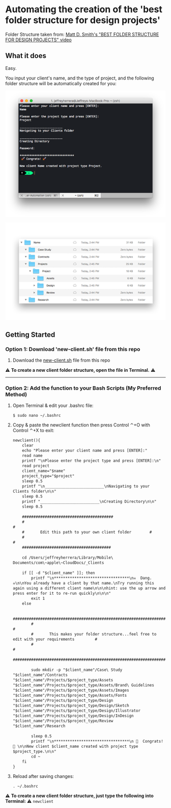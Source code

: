# Automating the creation of the 'best folder structure for design projects'

Folder Structure taken from: [Matt D. Smith's "BEST FOLDER STRUCTURE FOR DESIGN PROJECTS" video](https://www.youtube.com/watch?v=uZ9om-iogQE)

## What it does

Easy.

You input your client's name, and the type of project, and the following folder structure will be automatically created for you:

![Terminal Window](/Screenshots/terminal.png?raw=true)

![Folder Structure](/Screenshots/finder.png?raw=true)

## Getting Started

### Option 1: Download 'new-client.sh' file from this repo

1. Download the [new-client.sh](/new-client.sh?raw=true) file from this repo

⚠️  __To create a new client folder structure, open the file in Terminal.__  ⚠️

---

### Option 2: Add the function to your Bash Scripts (My Preferred Method)

1. Open Terminal & edit your .bashrc file:

    ```
    $ sudo nano ~/.bashrc
    ```

1. Copy & paste the newclient function then press Control ⌃+O with Control ⌃+X to exit:

    ```
    newclient(){
        clear
        echo "Please enter your client name and press [ENTER]:"
        read name
        printf "\nPlease enter the project type and press [ENTER]:\n"
        read project
        client_name="$name"
        project_type="$project"
        sleep 0.5
        printf "\n__________________________\nNavigating to your Clients folder\n\n"
        sleep 0.5
        printf "__________________________\nCreating Directory\n\n"
        sleep 0.5

        ########################################
        #                                                                           #
        #       Edit this path to your own client folder        #
        #                                                                           #
        #######################################

        cd /Users/jeffreyherrera/Library/Mobile\ Documents/com\~apple\~CloudDocs/_Clients

        if [[ -d "$client_name" ]]; then
            printf "\n*********************************\n☠  Dang. ☠\n\nYou already have a client by that name.\nTry running this again using a different client name\n\n\nhint: use the up arrow and press enter for it to re-run quickly\n\n\n"
            exit 1
        else

            ####################################################################
            #                                                                                                                                    #
            #       This makes your folder structure...feel free to edit with your requirements         #
            #                                                                                                                                   #
            ###################################################################

            sudo mkdir -p "$client_name"/Case\ Study "$client_name"/Contracts  "$client_name"/Projects/$project_type/Assets "$client_name"/Projects/$project_type/Assets/Brand\ Guidelines "$client_name"/Projects/$project_type/Assets/Images "$client_name"/Projects/$project_type/Assets/Fonts "$client_name"/Projects/$project_type/Design "$client_name"/Projects/$project_type/Design/Sketch "$client_name"/Projects/$project_type/Design/Illustrator "$client_name"/Projects/$project_type/Design/InDesign "$client_name"/Projects/$project_type/Review "$client_name"/Research

            sleep 0.5
            printf "\n*********************************\n 🚀  Congrats! 🚀 \n\nNew client $client_name created with project type $project_type.\n\n"
            cd ~
        fi
    }

    ```

1. Reload after saving changes:

    ```
    . ~/.bashrc
    ```

⚠️  __To create a new client folder structure, just type the following into Terminal:__  ⚠️
    ```
    newclient
    ```
